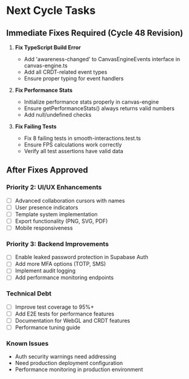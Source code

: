 # Next Cycle Tasks

## Immediate Fixes Required (Cycle 48 Revision)
1. **Fix TypeScript Build Error**
   - Add 'awareness-changed' to CanvasEngineEvents interface in canvas-engine.ts
   - Add all CRDT-related event types
   - Ensure proper typing for event handlers

2. **Fix Performance Stats**
   - Initialize performance stats properly in canvas-engine
   - Ensure getPerformanceStats() always returns valid numbers
   - Add null/undefined checks

3. **Fix Failing Tests**
   - Fix 8 failing tests in smooth-interactions.test.ts
   - Ensure FPS calculations work correctly
   - Verify all test assertions have valid data

## After Fixes Approved

### Priority 2: UI/UX Enhancements
- [ ] Advanced collaboration cursors with names
- [ ] User presence indicators
- [ ] Template system implementation
- [ ] Export functionality (PNG, SVG, PDF)
- [ ] Mobile responsiveness

### Priority 3: Backend Improvements
- [ ] Enable leaked password protection in Supabase Auth
- [ ] Add more MFA options (TOTP, SMS)
- [ ] Implement audit logging
- [ ] Add performance monitoring endpoints

### Technical Debt
- [ ] Improve test coverage to 95%+
- [ ] Add E2E tests for performance features
- [ ] Documentation for WebGL and CRDT features
- [ ] Performance tuning guide

### Known Issues
- Auth security warnings need addressing
- Need production deployment configuration
- Performance monitoring in production environment